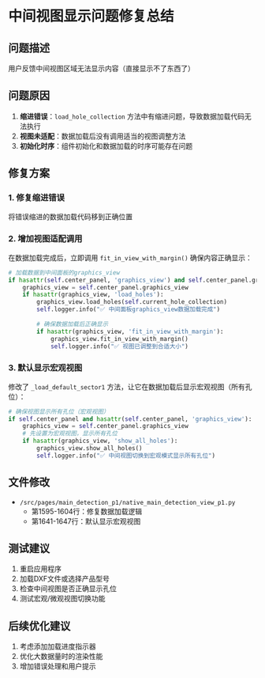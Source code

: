 # 中间视图显示问题修复总结

## 问题描述
用户反馈中间视图区域无法显示内容（直接显示不了东西了）

## 问题原因
1. **缩进错误**：`load_hole_collection` 方法中有缩进问题，导致数据加载代码无法执行
2. **视图未适配**：数据加载后没有调用适当的视图调整方法
3. **初始化时序**：组件初始化和数据加载的时序可能存在问题

## 修复方案

### 1. 修复缩进错误
将错误缩进的数据加载代码移到正确位置

### 2. 增加视图适配调用
在数据加载完成后，立即调用 `fit_in_view_with_margin()` 确保内容正确显示：

```python
# 加载数据到中间面板的graphics_view
if hasattr(self.center_panel, 'graphics_view') and self.center_panel.graphics_view:
    graphics_view = self.center_panel.graphics_view
    if hasattr(graphics_view, 'load_holes'):
        graphics_view.load_holes(self.current_hole_collection)
        self.logger.info("✅ 中间面板graphics_view数据加载完成")
        
        # 确保数据加载后正确显示
        if hasattr(graphics_view, 'fit_in_view_with_margin'):
            graphics_view.fit_in_view_with_margin()
            self.logger.info("✅ 视图已调整到合适大小")
```

### 3. 默认显示宏观视图
修改了 `_load_default_sector1` 方法，让它在数据加载后显示宏观视图（所有孔位）：

```python
# 确保视图显示所有孔位（宏观视图）
if self.center_panel and hasattr(self.center_panel, 'graphics_view'):
    graphics_view = self.center_panel.graphics_view
    # 先设置为宏观视图，显示所有孔位
    if hasattr(graphics_view, 'show_all_holes'):
        graphics_view.show_all_holes()
        self.logger.info("✅ 中间视图切换到宏观模式显示所有孔位")
```

## 文件修改
- `/src/pages/main_detection_p1/native_main_detection_view_p1.py`
  - 第1595-1604行：修复数据加载逻辑
  - 第1641-1647行：默认显示宏观视图

## 测试建议
1. 重启应用程序
2. 加载DXF文件或选择产品型号
3. 检查中间视图是否正确显示孔位
4. 测试宏观/微观视图切换功能

## 后续优化建议
1. 考虑添加加载进度指示器
2. 优化大数据量时的渲染性能
3. 增加错误处理和用户提示